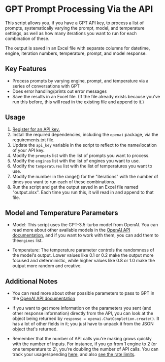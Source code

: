 # GPT Prompt Processing Via the API

This script allows you, if you have a GPT API key, to process a list of prompts, systematically varying the prompt, model, and temperature settings, as well as how many iterations you want to run for each combination of these. 

The output is saved in an Excel file with separate columns for datetime, engine, iteration numbers, temperature, prompt, and model response.

## Key Features

- Process prompts by varying engine, prompt, and temperature via a series of conversations with GPT
- Does error handling/prints out error messages
- Save the results in an Excel file. (If the file already exists because you've run this before, this will read in the existing file and append to it.)

## Usage

1. [Register for an API key.](https://platform.openai.com/account/api-keys)
2. Install the required dependencies, including the `openai` package, via the requirements.txt file.
3. Update the `api_key` variable in the script to reflect to the name/location of your API key.
4. Modify the `prompts` list with the list of prompts you want to process.
5. Modify the `engines` list with the list of engines you want to use.
6. Modify the `temperatures` list with the list of temperatures you want to use.
7. Modify the number in the range() for the "iterations" with the number of times you want to run each of these combinations.
8. Run the script and get the output saved in an Excel file named "output.xlsx". Each time you run this, it will read in and append to that file.

## Model and Temperature Parameters

- Model: This script uses the GPT-3.5-turbo model from OpenAI. You can read more about other available models in the [OpenAI API documentation](https://platform.openai.com/docs/models/overview), and if you want to work with them, you can add them to the`engines` list.

- Temperature: The temperature parameter controls the randomness of the model's output. Lower values like 0.1 or 0.2 make the output more focused and deterministic, while higher values like 0.8 or 1.0 make the output more random and creative.

## Additional Notes

- You can read more about other possible parameters to pass to GPT in the [OpenAI API documentation](https://platform.openai.com/docs/api-reference/chat/create)

- If you want to get more information on the parameters you sent (and other response information) directly from the API, you can look at the object being returned by `response = openai.ChatCompletion.create()`. It has a lot of other fields in it; you just have to unpack it from the JSON object that's returned.

- Remember that the number of API calls you're making grows quickly with the number of inputs. For instance, if you go from 1 engine to 2 (or one temperature to 2), you're doubling the number of API calls. You can track your usage/spending [here](https://platform.openai.com/account/usage), and also [see the rate limits](https://platform.openai.com/docs/guides/rate-limits).
